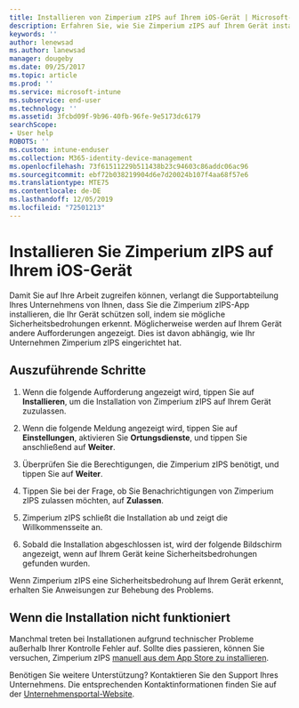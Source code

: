 ```yaml
---
title: Installieren von Zimperium zIPS auf Ihrem iOS-Gerät | Microsoft-Dokumentation
description: Erfahren Sie, wie Sie Zimperium zIPS auf Ihrem Gerät installieren.
keywords: ''
author: lenewsad
ms.author: lanewsad
manager: dougeby
ms.date: 09/25/2017
ms.topic: article
ms.prod: ''
ms.service: microsoft-intune
ms.subservice: end-user
ms.technology: ''
ms.assetid: 3fcbd09f-9b96-40fb-96fe-9e5173dc6179
searchScope:
- User help
ROBOTS: ''
ms.custom: intune-enduser
ms.collection: M365-identity-device-management
ms.openlocfilehash: 73f61511229b511438b23c94603c86addc06ac96
ms.sourcegitcommit: ebf72b038219904d6e7d20024b107f4aa68f57e6
ms.translationtype: MTE75
ms.contentlocale: de-DE
ms.lasthandoff: 12/05/2019
ms.locfileid: "72501213"
---
```

# <a name="install-zimperium-zips-on-your-ios-device"></a>Installieren Sie Zimperium zIPS auf Ihrem iOS-Gerät

Damit Sie auf Ihre Arbeit zugreifen können, verlangt die Supportabteilung Ihres Unternehmens von Ihnen, dass Sie die Zimperium zIPS-App installieren, die Ihr Gerät schützen soll, indem sie mögliche Sicherheitsbedrohungen erkennt. Möglicherweise werden auf Ihrem Gerät andere Aufforderungen angezeigt. Dies ist davon abhängig, wie Ihr Unternehmen Zimperium zIPS eingerichtet hat.

## <a name="what-you-need-to-do"></a>Auszuführende Schritte 

1. Wenn die folgende Aufforderung angezeigt wird, tippen Sie auf **Installieren**, um die Installation von Zimperium zIPS auf Ihrem Gerät zuzulassen.

2. Wenn die folgende Meldung angezeigt wird, tippen Sie auf **Einstellungen**, aktivieren Sie **Ortungsdienste**, und tippen Sie anschließend auf **Weiter**.

3. Überprüfen Sie die Berechtigungen, die Zimperium zIPS benötigt, und tippen Sie auf **Weiter**.

4. Tippen Sie bei der Frage, ob Sie Benachrichtigungen von Zimperium zIPS zulassen möchten, auf **Zulassen**.

5. Zimperium zIPS schließt die Installation ab und zeigt die Willkommensseite an.

6. Sobald die Installation abgeschlossen ist, wird der folgende Bildschirm angezeigt, wenn auf Ihrem Gerät keine Sicherheitsbedrohungen gefunden wurden.

Wenn Zimperium zIPS eine Sicherheitsbedrohung auf Ihrem Gerät erkennt, erhalten Sie Anweisungen zur Behebung des Problems.

## <a name="if-the-installation-doesnt-work"></a>Wenn die Installation nicht funktioniert

Manchmal treten bei Installationen aufgrund technischer Probleme außerhalb Ihrer Kontrolle Fehler auf. Sollte dies passieren, können Sie versuchen, Zimperium zIPS [manuell aus dem App Store zu installieren](https://itunes.apple.com/app/zimperium-zips/id1030924459).

Benötigen Sie weitere Unterstützung? Kontaktieren Sie den Support Ihres Unternehmens. Die entsprechenden Kontaktinformationen finden Sie auf der [Unternehmensportal-Website](https://go.microsoft.com/fwlink/?linkid=2010980).
